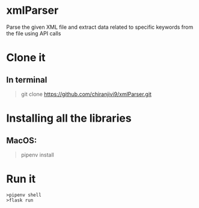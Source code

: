 # xmlParser
Parse the given XML file and extract data related to specific keywords from the file using API calls

# Clone it

## In terminal
>git clone https://github.com/chiranjivi9/xmlParser.git

# Installing all the libraries

## MacOS:
  >pipenv install

# Run it
```
>pipenv shell
>flask run
```
